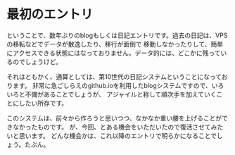 # 最初のエントリ

ということで、数年ぶりのblogもしくは日記エントリです。過去の日記は、VPSの移転などでデータが散逸したり、移行が面倒で
移動しなかったりして、簡単にアクセスできる状態にはなっておりません。データ的には、どこかに残っているのでしょうけど。

それはともかく、通算としては、第10世代の日記システムということになっております。
非常に急ごしらえのgithub.ioを利用したblogシステムですので、いろいろと不備があることでしょうが、
アジャイルと称して順次手を加えていくことにしたい所存です。

このシステムは、前々から作ろうと思いつつ、なかなか重い腰を上げることができなかったものです。
が、今回、とある機会をいただいたので復活させてみたいと思います。
どんな機会かは、これ以降のエントリで明らかになることでしょう。たぶん。

